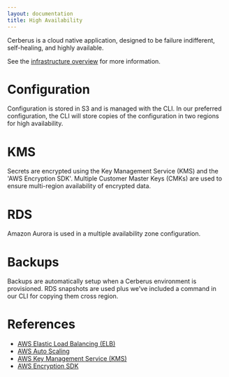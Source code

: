 ```yaml
---
layout: documentation
title: High Availability
---
```


Cerberus is a cloud native application, designed to be failure indifferent, self-healing, and highly available.

See the [infrastructure overview](infrastructure-overview) for more information.

# Configuration

Configuration is stored in S3 and is managed with the CLI.  In our preferred configuration, the CLI will store copies
of the configuration in two regions for high availability.

# KMS

Secrets are encrypted using the Key Management Service (KMS) and the 'AWS Encryption SDK'.
Multiple Customer Master Keys (CMKs) are used to ensure multi-region availability of encrypted data.

# RDS

Amazon Aurora is used in a multiple availability zone configuration.

# Backups

Backups are automatically setup when a Cerberus environment is provisioned. RDS snapshots are used plus we've included
a command in our CLI for copying them cross region.

# References

*  <a target="_blank" onclick="trackOutboundLink('https://aws.amazon.com/elasticloadbalancing/')" href="https://aws.amazon.com/elasticloadbalancing/">AWS Elastic Load Balancing (ELB)</a>
*  <a target="_blank" onclick="trackOutboundLink('https://aws.amazon.com/autoscaling/')" href="https://aws.amazon.com/autoscaling/">AWS Auto Scaling</a>
*  <a target="_blank" onclick="trackOutboundLink('https://aws.amazon.com/kms/')" href="https://aws.amazon.com/kms/">AWS Key Management Service (KMS)</a>
*  <a target="_blank" onclick="trackOutboundLink('https://docs.aws.amazon.com/encryption-sdk/latest/developer-guide/introduction.html')" href="https://docs.aws.amazon.com/encryption-sdk/latest/developer-guide/introduction.html">AWS Encryption SDK</a>